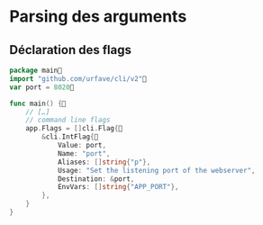 <!-- .slide: class="with-code" -->

# Parsing des arguments

## Déclaration des flags

```go
package main
import "github.com/urfave/cli/v2"
var port = 8020

func main() {
    // […]
    // command line flags
    app.Flags = []cli.Flag{
        &cli.IntFlag{
            Value: port,
            Name: "port",
            Aliases: []string{"p"},
            Usage: "Set the listening port of the webserver",
            Destination: &port,
            EnvVars: []string{"APP_PORT"},
        },
    }
}
```
